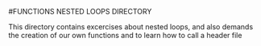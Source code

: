 #FUNCTIONS NESTED LOOPS DIRECTORY

This directory contains excercises about nested loops, and also demands the creation of our own functions and to learn how to call a header file
